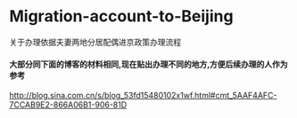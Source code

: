 # Migration-account-to-Beijing
关于办理依据夫妻两地分居配偶进京政策办理流程

#### 大部分同下面的博客的材料相同,现在贴出办理不同的地方,方便后续办理的人作为参考

  http://blog.sina.com.cn/s/blog_53fd15480102x1wf.html#cmt_5AAF4AFC-7CCAB9E2-866A06B1-906-81D
